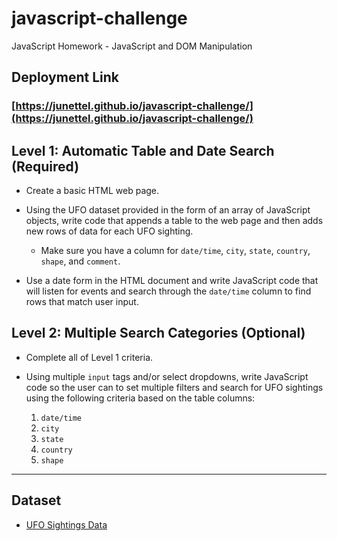 # javascript-challenge
JavaScript Homework - JavaScript and DOM Manipulation


## Deployment Link
### [https://junettel.github.io/javascript-challenge/](https://junettel.github.io/javascript-challenge/)

## Level 1: Automatic Table and Date Search (Required)

* Create a basic HTML web page.

* Using the UFO dataset provided in the form of an array of JavaScript objects, write code that appends a table to the web page and then adds new rows of data for each UFO sighting.

  * Make sure you have a column for `date/time`, `city`, `state`, `country`, `shape`, and `comment`.

* Use a date form in the HTML document and write JavaScript code that will listen for events and search through the `date/time` column to find rows that match user input.

## Level 2: Multiple Search Categories (Optional)

* Complete all of Level 1 criteria.

* Using multiple `input` tags and/or select dropdowns, write JavaScript code so the user can to set multiple filters and search for UFO sightings using the following criteria based on the table columns:

  1. `date/time`
  2. `city`
  3. `state`
  4. `country`
  5. `shape`

- - -

## Dataset

* [UFO Sightings Data](UFO-level-1/static/js/data.js)
